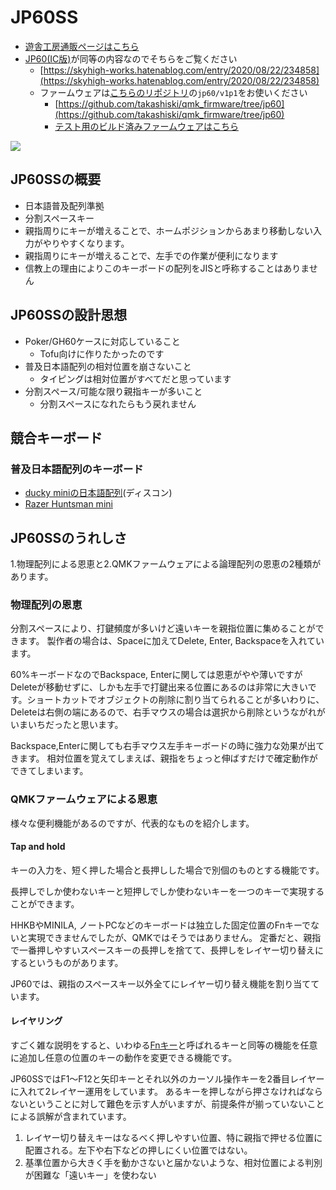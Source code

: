 # JP60SS

* [遊舎工房通販ページはこちら](https://yushakobo.jp/shop/consign_jp60ss/)
* [JP60(IC版)](https://skyhigh-works.hatenablog.com/entry/2020/08/22/234858)が同等の内容なのでそちらをご覧ください
  * [https://skyhigh-works.hatenablog.com/entry/2020/08/22/234858](https://skyhigh-works.hatenablog.com/entry/2020/08/22/234858)
  * ファームウェアは[こちらのリポジトリ](https://github.com/takashiski/qmk_firmware/tree/jp60)の`jp60/v1p1`をお使いください
    * [https://github.com/takashiski/qmk_firmware/tree/jp60](https://github.com/takashiski/qmk_firmware/tree/jp60)
    * [テスト用のビルド済みファームウェアはこちら](./jp60_v1p1_default.hex)

![](/jp60ss/qr.png)

## JP60SSの概要

* 日本語普及配列準拠
* 分割スペースキー
* 親指周りにキーが増えることで、ホームポジションからあまり移動しない入力がやりやすくなります。
* 親指周りにキーが増えることで、左手での作業が便利になります
* 信教上の理由によりこのキーボードの配列をJISと呼称することはありません


## JP60SSの設計思想

* Poker/GH60ケースに対応していること
  * Tofu向けに作りたかったのです
* 普及日本語配列の相対位置を崩さないこと
  * タイピングは相対位置がすべてだと思っています
* 分割スペース/可能な限り親指キーが多いこと
  * 分割スペースになれたらもう戻れません

## 競合キーボード

### 普及日本語配列のキーボード

* [ducky miniの日本語配列](https://archisite.co.jp/products/duckychannel/ducky-mini-jp/)(ディスコン)
* [Razer Huntsman mini](https://www2.razer.com/jp-jp/gaming-keyboards-keypads/razer-huntsman-mini)

## JP60SSのうれしさ

1.物理配列による恩恵と2.QMKファームウェアによる論理配列の恩恵の2種類があります。

### 物理配列の恩恵

分割スペースにより、打鍵頻度が多いけど遠いキーを親指位置に集めることができます。
製作者の場合は、Spaceに加えてDelete, Enter, Backspaceを入れています。

60%キーボードなのでBackspace, Enterに関しては恩恵がやや薄いですがDeleteが移動せずに、しかも左手で打鍵出来る位置にあるのは非常に大きいです。ショートカットでオブジェクトの削除に割り当てられることが多いわりに、Deleteは右側の端にあるので、右手マウスの場合は選択から削除というながれがいまいちだったと思います。

Backspace,Enterに関しても右手マウス左手キーボードの時に強力な効果が出てきます。
相対位置を覚えてしまえば、親指をちょっと伸ばすだけで確定動作ができてしまいます。

### QMKファームウェアによる恩恵

様々な便利機能があるのですが、代表的なものを紹介します。

#### Tap and hold

キーの入力を、短く押した場合と長押しした場合で別個のものとする機能です。

長押しでしか使わないキーと短押しでしか使わないキーを一つのキーで実現することができます。

HHKBやMINILA, ノートPCなどのキーボードは独立した固定位置のFnキーでないと実現できませんでしたが、QMKではそうではありません。
定番だと、親指で一番押しやすいスペースキーの長押しを捨てて、長押しをレイヤー切り替えにするというものがあります。

JP60では、親指のスペースキー以外全てにレイヤー切り替え機能を割り当てています。

#### レイヤリング

すごく雑な説明をすると、いわゆる[Fnキー](https://ja.wikipedia.org/wiki/Fn%E3%82%AD%E3%83%BC)と呼ばれるキーと同等の機能を任意に追加し任意の位置のキーの動作を変更できる機能です。

JP60SSではF1～F12と矢印キーとそれ以外のカーソル操作キーを2番目レイヤーに入れて2レイヤー運用をしています。
あるキーを押しながら押さなければならないということに対して難色を示す人がいますが、前提条件が揃っていないことによる誤解が含まれています。

1. レイヤー切り替えキーはなるべく押しやすい位置、特に親指で押せる位置に配置される。左下や右下などの押しにくい位置ではない。
2. 基準位置から大きく手を動かさないと届かないような、相対位置による判別が困難な「遠いキー」を使わない




